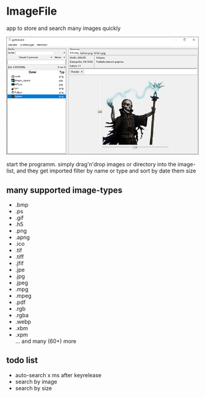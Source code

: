 # ImageFile
 app to store and search many images quickly

![app_preview](https://raw.githubusercontent.com/PlayerG9/ImageFile/master/README.assets/app_preview_1.png)

start the programm. simply drag'n'drop images or directory into the image-list, and they get imported
filter by name or type and sort by date them size

## many supported image-types
- .bmp
- .ps
- .gif
- .h5
- .png
- .apng
- .ico
- .tif
- .tiff
- .jfif
- .jpe
- .jpg
- .jpeg
- .mpg
- .mpeg
- .pdf
- .rgb
- .rgba
- .webp
- .xbm
- .xpm  
... and many (60+) more

## todo list
- auto-search x ms after keyrelease
- search by image
- search by size
